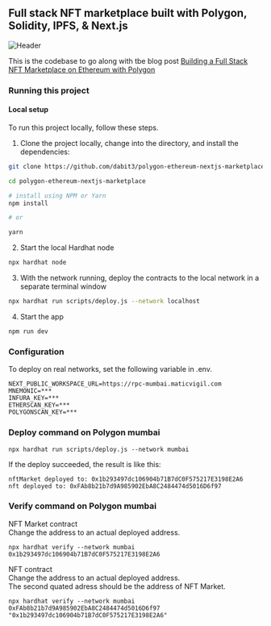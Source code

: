 ## Full stack NFT marketplace built with Polygon, Solidity, IPFS, & Next.js

![Header](https://dev-to-uploads.s3.amazonaws.com/uploads/articles/pfofv47dooojerkmfgr4.png)

This is the codebase to go along with tbe blog post [Building a Full Stack NFT Marketplace on Ethereum with Polygon](https://dev.to/dabit3/building-scalable-full-stack-apps-on-ethereum-with-polygon-2cfb)

### Running this project

#### Local setup

To run this project locally, follow these steps.

1. Clone the project locally, change into the directory, and install the dependencies:

```sh
git clone https://github.com/dabit3/polygon-ethereum-nextjs-marketplace.git

cd polygon-ethereum-nextjs-marketplace

# install using NPM or Yarn
npm install

# or

yarn
```

2. Start the local Hardhat node

```sh
npx hardhat node
```

3. With the network running, deploy the contracts to the local network in a separate terminal window

```sh
npx hardhat run scripts/deploy.js --network localhost
```

4. Start the app

```
npm run dev
```

### Configuration

To deploy on real networks, set the following variable in .env.
```
NEXT_PUBLIC_WORKSPACE_URL=https://rpc-mumbai.maticvigil.com
MNEMONIC=***
INFURA_KEY=***
ETHERSCAN_KEY=***
POLYGONSCAN_KEY=***
```
### Deploy command on Polygon mumbai
`npx hardhat run scripts/deploy.js --network mumbai`

If the deploy succeeded, the result is like this:
```
nftMarket deployed to: 0x1b293497dc106904b71B7dC0F575217E3198E2A6
nft deployed to: 0xFAb8b21b7d9A985902EbA8C2484474d5016D6f97
```

### Verify command on Polygon mumbai
NFT Market contract  
Change the address to an actual deployed address.

`npx hardhat verify --network mumbai 0x1b293497dc106904b71B7dC0F575217E3198E2A6`

NFT contract  
Change the address to an actual deployed address.  
The second quated adress should be the address of NFT Market.

`npx hardhat verify --network mumbai 0xFAb8b21b7d9A985902EbA8C2484474d5016D6f97 "0x1b293497dc106904b71B7dC0F575217E3198E2A6"`